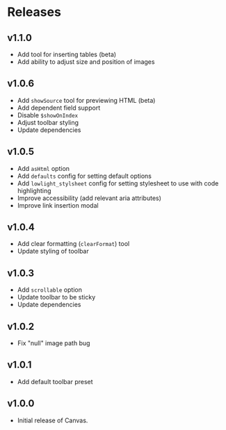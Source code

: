 # Releases

## v1.1.0

- Add tool for inserting tables (beta)
- Add ability to adjust size and position of images

## v1.0.6

- Add `showSource` tool for previewing HTML (beta)
- Add dependent field support
- Disable `$showOnIndex`
- Adjust toolbar styling
- Update dependencies

## v1.0.5

- Add `asHtml` option
- Add `defaults` config for setting default options
- Add `lowlight_stylsheet` config for setting stylesheet to use with code highlighting
- Improve accessibility (add relevant aria attributes)
- Improve link insertion modal

## v1.0.4

- Add clear formatting (`clearFormat`) tool
- Update styling of toolbar

## v1.0.3

- Add `scrollable` option
- Update toolbar to be sticky
- Update dependencies

## v1.0.2

- Fix "null" image path bug

## v1.0.1

- Add default toolbar preset

## v1.0.0

- Initial release of Canvas.